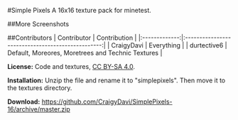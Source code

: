 #Simple Pixels
A 16x16 texture pack for minetest.

##More Screenshots

##Contributors
| Contributor   | Contribution                                      |
|:-------------:|:-------------------------------------------------:|
| CraigyDavi    | Everything                                        |
| durtective6   | Default, Moreores, Moretrees and Technic Textures |

**License:** Code and textures, [CC BY-SA 4.0](http://creativecommons.org/licenses/by-sa/4.0/).

**Installation:** Unzip the file and rename it to "simplepixels". Then move it to the textures directory.

**Download:** https://github.com/CraigyDavi/SimplePixels-16/archive/master.zip
